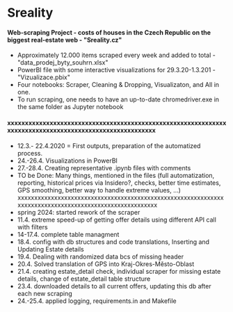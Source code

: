 # Sreality
#### Web-scraping Project - costs of houses in the Czech Republic on the biggest real-estate web - "Sreality.cz"
* Approximately 12.000 items scraped every week and added to total - "data_prodej_byty_souhrn.xlsx"
* PowerBI file with some interactive visualizations for 29.3.20-1.3.201 - "Vizualizace.pbix"
* Four notebooks: Scraper, Cleaning & Dropping, Visualizaton, and All in one.
* To run scraping, one needs to have an up-to-date chromedriver.exe in the same folder as Jupyter notebook
#### xxxxxxxxxxxxxxxxxxxxxxxxxxxxxxxxxxxxxxxxxxxxxxxxxxxxxxxxxxxxxxxxxxxxxxxxxxxxxxxxxxxxxxxxxxxxxxxxxxxxxxxx
* 12.3.- 22.4.2020 = First outputs, preparation of the automatized process.
* 24.-26.4. Visualizations in PowerBI
* 27.-28.4. Creating representative .ipynb files with comments
* TO be Done: Many things, mentioned in the files (full automatization, reporting, historical prices via Insidero?, checks, better time estimates, GPS smoothing, better way to handle extreme values, ...)
xxxxxxxxxxxxxxxxxxxxxxxxxxxxxxxxxxxxxxxxxxxxxxxxxxxxxxxxxxxxxxxxxxxxxxxxxxxxxxxxxxxxxxxxxxxxxxxxxxxxxxxx
* spring 2024: started rework of the scraper
* 11.4. extreme speed-up of getting offer details using different API call with filters
* 14-17.4. complete table managment
* 18.4. config with db structures and code translations, Inserting and Updating Estate details
* 19.4. Dealing with randomized data bcs of missing header
* 20.4. Solved translation of GPS into Kraj-Okres-Město-Oblast
* 21.4. creating estate_detail check, individual scraper for missing estate details, change of estate_detail table structure
* 23.4. downloaded details to all current offers, updating this db after each new scraping
* 24.-25.4. applied logging, requirements.in and Makefile
